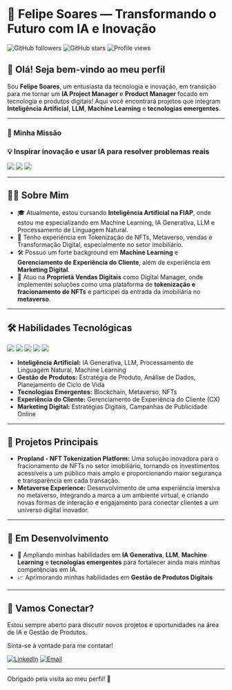 <div>

# 🌌 Felipe Soares — Transformando o Futuro com IA e Inovação

![GitHub followers](https://img.shields.io/github/followers/felipesoares?style=social)
![GitHub stars](https://img.shields.io/github/stars/felipesoares?style=social)
![Profile views](https://komarev.com/ghpvc/?username=felipesoares&color=blueviolet)

</div>

## 👋 Olá! Seja bem-vindo ao meu perfil

Sou **Felipe Soares**, um entusiasta da tecnologia e inovação, em transição para me tornar um **IA Project Manager** e **Product Manager** focado em tecnologia e produtos digitais! Aqui você encontrará projetos que integram **Inteligência Artificial**, **LLM**, **Machine Learning** e **tecnologias emergentes**.

---

<div>

### 🚀 Minha Missão
### 💡 Inspirar inovação e usar IA para resolver problemas reais
<img src="https://img.shields.io/badge/-Product%20Management-0A192F?style=for-the-badge&logo=producthunt&logoColor=white" />
<img src="https://img.shields.io/badge/-Artificial%20Intelligence-blueviolet?style=for-the-badge&logo=python&logoColor=white" />
<img src="https://img.shields.io/badge/-Digital%20Transformation-00C2C3?style=for-the-badge&logo=blockchaindotcom&logoColor=white" />

</div>

---

## 👨‍💻 Sobre Mim

- 🎓 Atualmente, estou cursando **Inteligência Artificial na FIAP**, onde estou me especializando em Machine Learning, IA Generativa, LLM e Processamento de Linguagem Natural.
- 🚀 Tenho experiência em Tokenização de NFTs, Metaverso, vendas e Transformação Digital, especialmente no setor imobiliário.
- 🛠️ Possuo um forte background em **Machine Learning** e **Gerenciamento de Experiência do Cliente**, além de experiência em **Marketing Digital**.
- 💼 Atuo na **Proprietà Vendas Digitais** como Digital Manager, onde implementei soluções como uma plataforma de **tokenização e fracionamento de NFTs** e participei da entrada da imobiliária no **metaverso**.

---

<div>

## 🛠️ Habilidades Tecnológicas

<img src="https://img.shields.io/badge/Python-3776AB?style=for-the-badge&logo=python&logoColor=white" />
<img src="https://img.shields.io/badge/Machine%20Learning-0A192F?style=for-the-badge&logo=tensorflow&logoColor=white" />
<img src="https://img.shields.io/badge/Product%20Management-00BFFF?style=for-the-badge&logo=notion&logoColor=white" />
<img src="https://img.shields.io/badge/Blockchain%20Development-343a40?style=for-the-badge&logo=blockchaindotcom&logoColor=white" />
<img src="https://img.shields.io/badge/Customer%20Experience-FF5733?style=for-the-badge&logo=intercom&logoColor=white" />

</div>

- **Inteligência Artificial:** IA Generativa, LLM, Processamento de Linguagem Natural, Machine Learning
- **Gestão de Produtos:** Estratégia de Produto, Análise de Dados, Planejamento de Ciclo de Vida
- **Tecnologias Emergentes:** Blockchain, Metaverso, NFTs
- **Experiência do Cliente:** Gerenciamento de Experiência do Cliente (CX)
- **Marketing Digital:** Estratégias Digitais, Campanhas de Publicidade Online

---

## 🌌 Projetos Principais

- **Propland - NFT Tokenization Platform:**  Uma solução inovadora para o fracionamento de NFTs no setor imobiliário, tornando os investimentos acessíveis a um público mais amplo e proporcionando maior segurança e transparência em cada transação.
- **Metaverse Experience:** Desenvolvimento de uma experiência imersiva no metaverso, integrando a marca a um ambiente virtual, e criando novas formas de interação e engajamento para conectar clientes a um universo digital inovador.

---

## 🌱 Em Desenvolvimento

- 🧠 Ampliando minhas habilidades em **IA Generativa**, **LLM**, **Machine Learning** e **tecnologias emergentes** para fortalecer ainda mais minhas competências em IA.
- 📈 Aprimorando minhas habilidades em **Gestão de Produtos Digitais**

---

<div>

## 🤝 Vamos Conectar?

Estou sempre aberto para discutir novos projetos e oportunidades na área de IA e Gestão de Produtos.

Sinta-se à vontade para me contatar!

[![LinkedIn](https://img.shields.io/badge/LinkedIn-0077B5?style=for-the-badge&logo=linkedin&logoColor=white)](https://www.linkedin.com/in/digitalmanagerfelipesoares)
[![Email](https://img.shields.io/badge/Email-D14836?style=for-the-badge&logo=gmail&logoColor=white)](mailto:consultor.casteliano@gmail.com)

---

Obrigado pela visita ao meu perfil! 🚀

</div>



